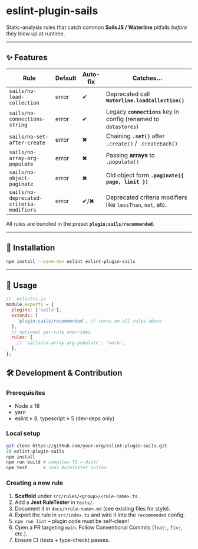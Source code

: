 # eslint-plugin-sails

Static-analysis rules that catch common **SailsJS / Waterline** pitfalls _before_ they blow up at runtime.

---

## ✨ Features

| Rule | Default | Auto-fix | Catches… |
|------|---------|----------|----------|
| `sails/no-load-collection`      | error | ✔ | Deprecated call **`Waterline.loadCollection()`** |
| `sails/no-connections-string`   | error | ✔ | Legacy **`connections`** key in config (renamed to `datastores`) |
| `sails/no-set-after-create`     | error | ✖ | Chaining **`.set()`** after `.create()` / `.createEach()` |
| `sails/no-array-arg-populate`   | error | ✖ | Passing **arrays** to `.populate()` |
| `sails/no-object-paginate`      | error | ✖ | Old object form **`.paginate({ page, limit })`** |
| `sails/no-deprecated-criteria-modifiers` | error | ✔/✖ | Deprecated criteria modifiers like `lessThan`, `not`, etc. |

All rules are bundled in the preset **`plugin:sails/recommended`**.

---

## 🚀 Installation

```bash
npm install --save-dev eslint eslint-plugin-sails
```

---

## 🔧 Usage

```js
// .eslintrc.js
module.exports = {
  plugins: ['sails'],
  extends: [
    'plugin:sails/recommended', // turns on all rules above
  ],
  // optional per-rule overrides
  rules: {
    // 'sails/no-array-arg-populate': 'warn',
  },
};
```

## 🛠️ Development & Contribution

### Prerequisites
- Node ≥ 18
- yarn
- eslint ≥ 8, typescript ≥ 5 (dev-deps only)

### Local setup

```bash
git clone https://github.com/your-org/eslint-plugin-sails.git
cd eslint-plugin-sails
npm install
npm run build # compiles TS → dist/
npm test      # runs RuleTester suites
```

### Creating a new rule

1. **Scaffold** under `src/rules/<group>/<rule-name>.ts`.
2. Add a **Jest RuleTester** in `tests/`.
3. Document it in `docs/<rule-name>.md` (see existing files for style).
4. Export the rule in `src/index.ts` and wire it into the `recommended` config.
5. `npm run lint` – plugin code must be self-clean!
6. Open a PR targeting `main`. Follow Conventional Commits (`feat:`, `fix:`, etc.).
7. Ensure CI (tests + type-check) passes.

